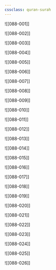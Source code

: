 ```yaml
---
cssclass: quran-surah
---
```


![[088-001]]

![[088-002]]

![[088-003]]

![[088-004]]

![[088-005]]

![[088-006]]

![[088-007]]

![[088-008]]

![[088-009]]

![[088-010]]

![[088-011]]

![[088-012]]

![[088-013]]

![[088-014]]

![[088-015]]

![[088-016]]

![[088-017]]

![[088-018]]

![[088-019]]

![[088-020]]

![[088-021]]

![[088-022]]

![[088-023]]

![[088-024]]

![[088-025]]

![[088-026]]

